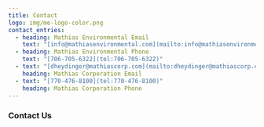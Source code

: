 ```yaml
---
title: Contact
logo: img/me-logo-color.png
contact_entries:
  - heading: Mathias Environmental Email
    text: "[info@mathiasenvironmental.com](mailto:info@mathiasenvironmental.com)"
  - heading: Mathias Environmental Phone
    text: "[706-705-6322](tel:706-705-6322)"
  - text: "[dheydinger@mathiascorp.com](mailto:dheydinger@mathiascorp.com)"
    heading: Mathias Corporation Email
  - text: "[770-476-8100](tel:770-476-8100)"
    heading: Mathias Corporation Phone
---
```

<h3 class="f4 b lh-title mb2">Contact Us</h3>